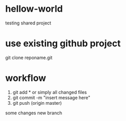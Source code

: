 # hellow-world
testing shared project


# use existing github project
git clone reponame.git

# workflow
1. git add * or simply all changed files
2. git commit -m "insert message here"
3. git push (origin master)

some changes
 new branch
